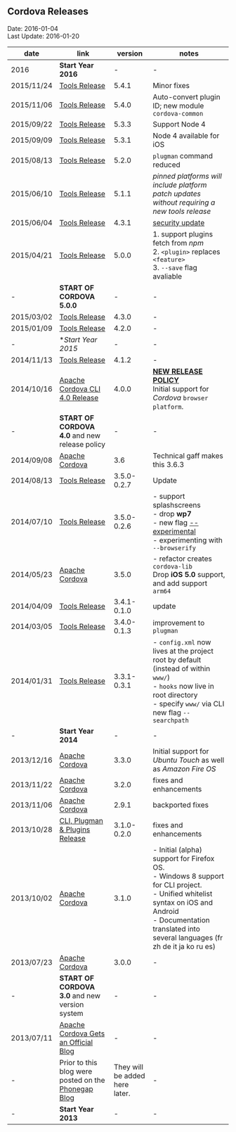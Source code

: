 ## Cordova Releases ##
Date: 2016-01-04<br>
Last Update: 2016-01-20

date       | link | version | notes
-----------|------|---------|-------
2016       | **Start Year 2016** | - | -
2015/11/24 | [Tools Release](https://cordova.apache.org/news/2015/11/24/tools-release.html) | 5.4.1 | Minor fixes
2015/11/06 | [Tools Release](https://cordova.apache.org/news/2015/11/06/tools-release.html) | 5.4.0 | Auto-convert plugin ID; new module `cordova-common`
2015/09/22 | [Tools Release](https://cordova.apache.org/news/2015/09/22/tools-release.html) | 5.3.3 | Support Node 4
2015/09/09 | [Tools Release](https://cordova.apache.org/news/2015/09/09/tools-release.html) | 5.3.1 | Node 4 available for iOS
2015/08/13 | [Tools Release](https://cordova.apache.org/news/2015/08/13/tools-release.html) | 5.2.0 | `plugman` command reduced
2015/06/10 | [Tools Release](https://cordova.apache.org/news/2015/06/10/tools-release.html) | 5.1.1 | *pinned platforms will include platform patch updates without requiring a new tools release*
2015/06/04 | [Tools Release](https://cordova.apache.org/news/2015/06/04/tools-release.html) | 4.3.1 | [security update](https://cordova.apache.org/announcements/2015/05/26/android-402.html)
2015/04/21 | [Tools Release](https://cordova.apache.org/news/2015/04/21/tools-release.html) | 5.0.0 | 1. support plugins fetch from *npm*<br>2. `<plugin>` replaces `<feature>`<br>3. `--save` flag avaliable
-          | **START OF CORDOVA 5.0.0** | - | - 
2015/03/02 | [Tools Release](https://cordova.apache.org/news/2015/03/02/tools-release.html) | 4.3.0 | -
2015/01/09 | [Tools Release](https://cordova.apache.org/news/2015/01/09/tools-release.html) | 4.2.0 | -
-          | **Start Year 2015* | - | -
2014/11/13 | [Tools Release](https://cordova.apache.org/news/2014/11/13/tools-release.html) | 4.1.2 | -
2014/10/16 | [Apache Cordova CLI 4.0 Release](https://cordova.apache.org/announcements/2014/10/16/cordova-4.html) | 4.0.0 | **[NEW RELEASE POLICY](https://github.com/apache/cordova-coho/blob/master/docs/versioning-and-release-strategy.md)**<br>Initial support for *Cordova* `browser platform`.
-          | **START OF CORDOVA 4.0** and new release policy | - | -
2014/09/08 | [Apache Cordova](https://cordova.apache.org/announcements/2014/09/08/cordova-361.html) | 3.6 | Technical gaff makes this 3.6.3
2014/08/13 | [Tools Release](https://cordova.apache.org/news/2014/08/13/tools-update.html)  | 3.5.0-0.2.7 | Update
2014/07/10 | [Tools Release](https://cordova.apache.org/news/2014/07/10/tools-release.html) | 3.5.0-0.2.6 | - support splashscreens<br> - drop **wp7**<br> - new flag [--experimental](http://www.gorkem-ercan.com/2014/06/sharing-cordova-projects-becomes-easier.html)<br> - experimenting with `--browserify`
2014/05/23 | [Apache Cordova](https://cordova.apache.org/announcements/2014/05/23/cordova-350.html) |  3.5.0 | - refactor creates `cordova-lib`<br>Drop **iOS 5.0** support, and add support `arm64`
2014/04/09 | [Tools Release](https://cordova.apache.org/news/2014/04/09/tools-ios-release.html)     | 3.4.1-0.1.0 | update
2014/03/05 | [Tools Release](https://cordova.apache.org/news/2014/03/05/tools-release.html)         | 3.4.0-0.1.3 | improvement to `plugman`
2014/01/31 | [Tools Release](https://cordova.apache.org/news/2014/01/31/tools-release.html)         | 3.3.1-0.3.1 | - `config.xml` now lives at the project root by default (instead of within `www/`)<br> - `hooks` now live in root directory<br> - specify `www/` via CLI<br> new flag `--searchpath`
-          | **Start Year 2014** | - | -
2013/12/16 | [Apache Cordova](https://cordova.apache.org/announcements/2013/12/16/cordova-330.html) | 3.3.0 | Initial support for *Ubuntu Touch* as well as *Amazon Fire OS*
2013/11/22 | [Apache Cordova](https://cordova.apache.org/announcements/2013/11/22/cordova-320.html) | 3.2.0 | fixes and enhancements
2013/11/06 | [Apache Cordova](https://cordova.apache.org/blog/releases/2013/11/06/cordova-291.html) | 2.9.1 | backported fixes
2013/10/28 | [CLI, Plugman & Plugins Release](https://cordova.apache.org/news/2013/10/28/plugins-release.html) | 3.1.0-0.2.0 | fixes and enhancements
2013/10/02 | [Apache Cordova](https://cordova.apache.org/blog/releases/2013/10/02/cordova-31.html)  | 3.1.0 | - Initial (alpha) support for Firefox OS.<br> - Windows 8 support for CLI project.<br> - Unified whitelist syntax on iOS and Android<br> - Documentation translated into several languages (fr zh de it ja ko ru es)
2013/07/23 | [Apache Cordova](https://cordova.apache.org/blog/releases/2013/07/23/cordova-3.html)   | 3.0.0 | -
-          | **START OF CORDOVA 3.0** and new version system  | - | -
2013/07/11 | [Apache Cordova Gets an Official Blog](https://cordova.apache.org/blog/2013/07/11/cordova-has-a-blog.html)   | - | -
-          | Prior to this blog were posted on the [Phonegap Blog](phongap.md) | They will be added here later. | - 
-          | **Start Year 2013**  | - | -

